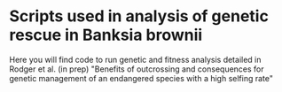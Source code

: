 # Scripts used in analysis of genetic rescue in Banksia brownii
Here you will find code to run genetic and fitness analysis detailed in Rodger et al. (in prep) "Benefits of outcrossing and consequences for genetic management of an endangered species with a high selfing rate"

